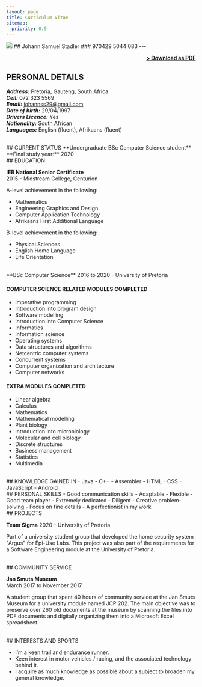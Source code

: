 ```yaml
---
layout: page
title: Curriculum Vitae
sitemap:
  priority: 0.9
---
```


<img src="{{ '/assets/img/profile.jpg' | prepend: site.baseurl }}" id="about-img">
## Johann Samuel Stadler
### 970429 5044 083
---

<span style="float: right; "><a href="{{ '/assets/Johann Stadler Curriculum Vitae.pdf' | prepend: site.baseurl }}"><strong>> Download as PDF</strong></a> </span>
<br>

## PERSONAL DETAILS

***Address:***  Pretoria, Gauteng, South Africa <br/>
***Cell:***  072 323 5569 <br/>
***Email:***  johannss29@gmail.com <br/>
***Date of birth:***  29/04/1997 <br/>
***Drivers Licence:***  Yes <br/>
***Nationality:***  South African <br/>
***Languages:***  English (fluent), Afrikaans (fluent)

<br/>
## CURRENT STATUS
**Undergraduate BSc Computer Science student** <br/>
**Final study year:** 2020

<br/>
## EDUCATION

**IEB National Senior Certificate**  
2015 - Midstream College, Centurion

A-level achievement in the following: 
- Mathematics
- Engineering Graphics and Design
- Computer Application Technology
- Afrikaans First Additional Language 

B-level achievement in the following: 
- Physical Sciences
- English Home Language
- Life Orientation

<br/>
**BSc Computer Science**  
2016 to 2020 - University of Pretoria

#### COMPUTER SCIENCE RELATED MODULES COMPLETED
- Imperative programming
- Introduction into program design
- Software modelling
- Introduction into Computer Science
- Informatics
- Information science
- Operating systems
- Data structures and algorithms
- Netcentric computer systems
- Concurrent systems
- Computer organization and architecture
- Computer networks

#### EXTRA MODULES COMPLETED
- Linear algebra
- Calculus
- Mathematics
- Mathematical modelling
- Plant biology
- Introduction into microbiology
- Molecular and cell biology
- Discrete structures
- Business management
- Statistics
- Multimedia

<br/>
## KNOWLEDGE GAINED IN
- Java
- C++
- Assembler
- HTML
- CSS
- JavaScript
- Android

<br/>
## PERSONAL SKILLS
- Good communication skills
- Adaptable
- Flexible
- Good team player
- Extremely dedicated
- Diligent
- Creative problem-solving
- Focus on fine details
- A perfectionist in my work

<br/>
## PROJECTS

**Team Sigma**
2020 - University of Pretoria

Part of a university student group that developed the home security system "Argus" for Epi-Use Labs. This project was also part of the requirements for a Software Engineering module at the University of Pretoria.

<br/>
## COMMUNITY SERVICE

**Jan Smuts Museum**  
March 2017 to November 2017 

A student group that spent 40 hours of community service at the Jan Smuts Museum for a university module named JCP 202. The main objective was to preserve over 260 old documents at the museum by scanning the files into PDF documents and digitally organizing them into a Microsoft Excel spreadsheet.

<br/>
## INTERESTS AND SPORTS

-  I’m a keen trail and endurance runner.
-  Keen interest in motor vehicles / racing, and the associated technology behind it.
-  I acquire as much knowledge as possible about a subject to broaden my general knowledge.


